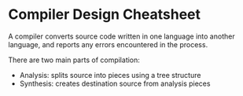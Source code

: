 # Compiler Design Cheatsheet

A compiler converts source code written in one language into another language, and reports any errors encountered in the process. 

There are two main parts of compilation:
- Analysis: splits source into pieces using a tree structure
- Synthesis: creates destination source from analysis pieces
